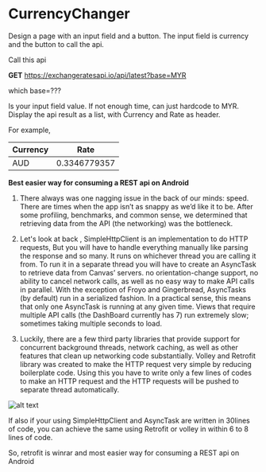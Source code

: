 # CurrencyChanger

Design a page with an input field and a button. The input field is currency and the button to call the api.
 
 Call this api 
 
 <b>GET</b>
 https://exchangeratesapi.io/api/latest?base=MYR
 
 which base=???
 
 Is your input field value. If not enough time, can just hardcode to MYR.
 Display the api result as a list, with Currency and Rate as header.
 
 For example,
 
 | Currency | Rate        |
 |----------|-------------|
 | AUD      | 0.3346779357 |


<b>Best easier way for consuming a REST api on Android</b>
1) There always was one nagging issue in the back of our minds: speed. There are times when the app isn’t as snappy as we’d like it to be. After some profiling, benchmarks, and common sense, we determined that retrieving data from the API (the networking) was the bottleneck.

2) Let's look at back , SimpleHttpClient is an implementation to do HTTP requests, But you will have to handle everything manually like parsing the response and so many. It runs on whichever thread you are calling it from. To run it in a separate thread you will have to create an AsyncTask to retrieve data from Canvas’ servers. no orientation-change support, no ability to cancel network calls, as well as no easy way to make API calls in parallel. With the exception of Froyo and Gingerbread, AsyncTasks (by default) run in a serialized fashion. In a practical sense, this means that only one AsyncTask is running at any given time. Views that require multiple API calls (the DashBoard currently has 7) run extremely slow; sometimes taking multiple seconds to load.

3) Luckily, there are a few third party libraries that provide support for concurrent background threads, network caching, as well as other features that clean up networking code substantially. Volley and Retrofit library was created to make the HTTP request very simple by reducing boilerplate code. Using this you have to write only a few lines of codes to make an HTTP request and the HTTP requests will be pushed to separate thread automatically.

![alt text](http://i.imgur.com/tIdZkl3.png "")


If also if your using SimpleHttpClient and AsyncTask are written in 30lines of code, you can achieve the same using Retrofit or volley in within 6 to 8 lines of code. 

So, retrofit is winrar and most easier way for consuming a REST api on Android

